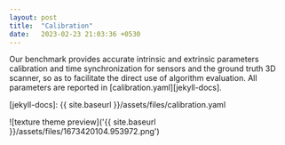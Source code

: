 ```yaml
---
layout: post
title:  "Calibration"
date:   2023-02-23 21:03:36 +0530
---
```

Our benchmark provides accurate intrinsic and extrinsic parameters calibration and time synchronization for sensors and the ground truth 3D scanner, so as to facilitate the direct use of algorithm evaluation. All parameters are reported in [calibration.yaml][jekyll-docs].

[jekyll-docs]: {{ site.baseurl }}/assets/files/calibration.yaml


![texture theme preview]('{{ site.baseurl }}/assets/files/1673420104.953972.png')

